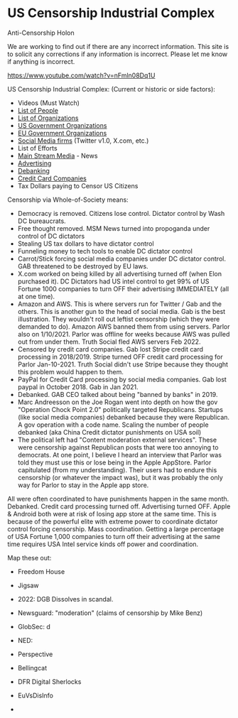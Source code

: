 # US Censorship Industrial Complex
Anti-Censorship Holon

We are working to find out if there are any incorrect information. This site is to solicit any corrections if any information is incorrect. Please let me know if anything is incorrect.

https://www.youtube.com/watch?v=nFmln08Dq1U

US Censorship Industrial Complex: (Current or historic or side factors):
* Videos (Must Watch)
* [List of People](https://github.com/FreedomNow2025/Anti_Censorship_Holon/blob/main/Files/People.md)
* [List of Organizations](https://github.com/FreedomNow2025/Anti_Censorship_Holon/blob/main/Files/Organizations.md)
* [US Government Organizations](https://github.com/FreedomNow2025/Anti_Censorship_Holon/blob/main/Files/US_Gov)
* [EU Government Organizations]()
* [Social Media firms](https://github.com/FreedomNow2025/Anti_Censorship_Holon/blob/main/Files/Social_Media_Companies.md) (Twitter v1.0, X.com, etc.)
* List of Efforts
* [Main Stream Media](https://github.com/FreedomNow2025/Anti_Censorship_Holon/blob/main/Files/MSM.md) - News
* [Advertising](https://github.com/FreedomNow2025/Anti_Censorship_Holon/blob/main/Files/Advertising.md)
* [Debanking](https://github.com/FreedomNow2025/Anti_Censorship_Holon/blob/main/Files/Debanking.md)
* [Credit Card Companies](https://github.com/FreedomNow2025/Anti_Censorship_Holon/blob/main/Files/Credit_Cards.md)
* Tax Dollars paying to Censor US Citizens



Censorship via Whole-of-Society means:
* Democracy is removed. Citizens lose control. Dictator control by Wash DC bureaucrats.
* Free thought removed. MSM News turned into propoganda under control of DC dictators
* Stealing US tax dollars to have dictator control
* Funneling money to tech tools to enable DC dictator control
* Carrot/Stick forcing social media companies under DC dictator control. GAB threatened to be destroyed by EU laws.
* X.com worked on being killed by all advertising turned off (when Elon purchased it). DC Dictators had US intel control to get 99% of US Fortune 1000 companies to turn OFF their advertising IMMEDIATELY (all at one time).
 * Amazon and AWS. This is where servers run for Twitter / Gab and the others. This is another gun to the head of social media. Gab is the best illustration. They wouldn't roll out leftist censorship (which they were demanded to do).  Amazon AWS banned them from using servers. Parlor also on 1/10/2021.  Parlor was offline for weeks because AWS was pulled out from under them. Truth Social fled AWS servers Feb 2022.
* Censored by credit card companies. Gab lost Stripe credit card processing in 2018/2019.  Stripe turned OFF credit card processing for Parlor Jan-10-2021. Truth Social didn't use Stripe because they thought this problem would happen to them.
* PayPal for Credit Card processing by social media companies.  Gab lost paypal in October 2018. Gab in Jan 2021.
* Debanked. GAB CEO talked about being "banned by banks" in 2019. 
* Marc Andreesson on the Joe Rogan went into depth on how the gov "Operation Chock Point 2.0" politically targeted Republicans.  Startups (like social media companies) debanked because they were Republican. A gov operation with a code name. Scaling the number of people debanked (aka China Credit dictator punishments on USA soil)
* The political left had "Content moderation external services". These were censorship against Republican posts that were too annoying to democrats. At one point, I believe I heard an interview that Parlor was told they must use this or lose being in the Apple AppStore. Parlor capitulated (from my understanding). Their users had to endure this censorship (or whatever the impact was), but it was probably the only way for Parlor to stay in the Apple app store.

All were often coordinated to have punishments happen in the same month. Debanked. Credit card processing turned off. Advertising turned OFF. Apple & Android both were at risk of losing app store at the same time. This is because of the powerful elite with extreme power to coordinate dictator control forcing censorship.  Mass coordination. Getting a large percentage of USA Fortune 1,000 companies to turn off their advertising at the same time requires USA Intel service kinds off power and coordination.


Map these out:
* Freedom House
* Jigsaw
* 2022: DGB Dissolves in scandal.

* Newsguard: "moderation" (claims of censorship by Mike Benz)
* GlobSec: d
* NED:
* Perspective
* Bellingcat
* DFR Digital Sherlocks
* EuVsDisInfo
* 
